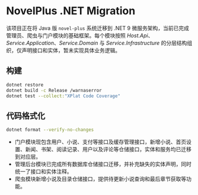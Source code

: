 # NovelPlus .NET Migration

该项目正在将 Java 版 `novel-plus` 系统迁移到 .NET 9 微服务架构，当前已完成管理员、爬虫与门户模块的基础框架。每个模块按照 *Host.Api*、*Service.Application*、*Service.Domain* 与 *Service.Infrastructure* 的分层结构组织，仅声明接口和实体，暂未实现具体业务逻辑。

## 构建
```bash
dotnet restore
dotnet build -c Release /warnaserror
dotnet test --collect:"XPlat Code Coverage"
```

## 代码格式化
```bash
dotnet format --verify-no-changes
```
- 门户模块现包含用户、小说、支付等接口及缓存管理接口，新增小说、首页设置、新闻、书架、阅读记录、用户以及评论等仓储接口，实体和服务均已迁移到对应层。
- 管理后台模块已完成所有数据库仓储接口迁移，并补充缺失的实体声明，同时统一了接口和实体注释。
- 爬虫模块新增小说及目录仓储接口，提供待更新小说查询和最后章节获取等功能。
